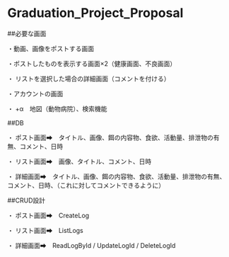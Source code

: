 # Graduation_Project_Proposal
##必要な画面

・動画、画像をポストする画面

・ポストしたものを表示する画面×2（健康画面、不良画面）

・	リストを選択した場合の詳細画面（コメントを付ける）

・アカウントの画面

・	+α　地図（動物病院）、検索機能

##DB

・	ポスト画面➡　タイトル、画像、餌の内容物、食欲、活動量、排泄物の有無、コメント、日時

・	リスト画面➡　画像、タイトル、コメント、日時

・	詳細画面➡　タイトル、画像、餌の内容物、食欲、活動量、排泄物の有無、コメント、日時、（これに対してコメントできるように）

##CRUD設計

・	ポスト画面➡　CreateLog

・	リスト画面➡　ListLogs

・	詳細画面➡　ReadLogById / UpdateLogId / DeleteLogId
